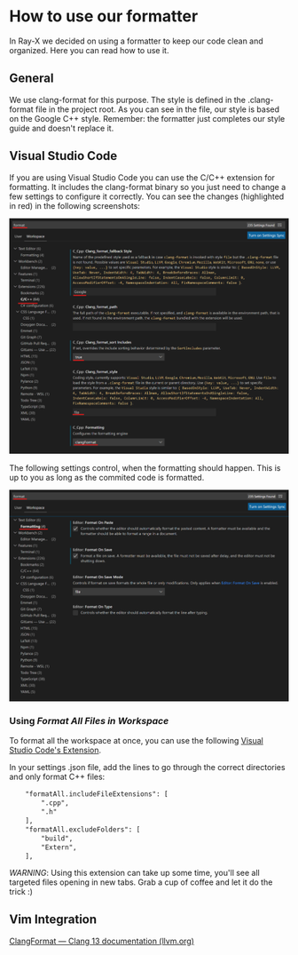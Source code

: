 # How to use our formatter

In Ray-X we decided on using a formatter to keep our code clean and organized. Here you can read how to use it.

## General

We use clang-format for this purpose. The style is defined in the .clang-format file in the project root. As you can see in the file, our style is based on the Google C++ style. Remember: the formatter just completes our style guide and doesn't replace it.

## Visual Studio Code

If you are using Visual Studio Code you can use the C/C++ extension for formatting. It includes the clang-format binary so you just need to change a few settings to configure it correctly. You can see the changes (highlighted in red) in the following screenshots:

![image](/docs/src/uploads/2c63612ff9801ed26e63223f2aa161e2/image.png)

The following settings control, when the formatting should happen. This is up to you as long as the commited code is formatted.

![image](/docs/src/uploads/f29aa032e92a97edc3f1c16e506afe30/image.png)

### Using _Format All Files in Workspace_
To format all the workspace at once, you can use the following [Visual Studio Code's Extension](https://marketplace.visualstudio.com/items?itemName=alexr00.formatallfilesinworkspace).

In your settings .json file, add the lines to go through the correct directories and only format C++ files:

```
    "formatAll.includeFileExtensions": [
        ".cpp",
        ".h"
    ],
    "formatAll.excludeFolders": [
        "build",
        "Extern",
    ], 
```

*WARNING*: Using this extension can take up some time, you'll see all targeted files opening in new tabs. Grab a cup of coffee and let it do the trick :)

## Vim Integration

[ClangFormat — Clang 13 documentation (llvm.org)](https://clang.llvm.org/docs/ClangFormat.html#vim-integration)

